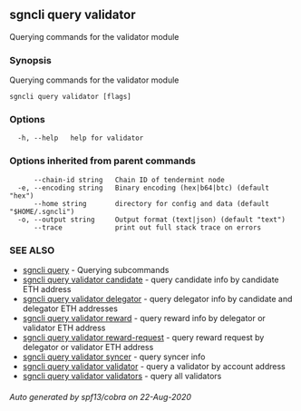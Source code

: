 ## sgncli query validator

Querying commands for the validator module

### Synopsis

Querying commands for the validator module

```
sgncli query validator [flags]
```

### Options

```
  -h, --help   help for validator
```

### Options inherited from parent commands

```
      --chain-id string   Chain ID of tendermint node
  -e, --encoding string   Binary encoding (hex|b64|btc) (default "hex")
      --home string       directory for config and data (default "$HOME/.sgncli")
  -o, --output string     Output format (text|json) (default "text")
      --trace             print out full stack trace on errors
```

### SEE ALSO

* [sgncli query](sgncli_query.md)	 - Querying subcommands
* [sgncli query validator candidate](sgncli_query_validator_candidate.md)	 - query candidate info by candidate ETH address
* [sgncli query validator delegator](sgncli_query_validator_delegator.md)	 - query delegator info by candidate and delegator ETH addresses
* [sgncli query validator reward](sgncli_query_validator_reward.md)	 - query reward info by delegator or validator ETH address
* [sgncli query validator reward-request](sgncli_query_validator_reward-request.md)	 - query reward request by delegator or validator ETH address
* [sgncli query validator syncer](sgncli_query_validator_syncer.md)	 - query syncer info
* [sgncli query validator validator](sgncli_query_validator_validator.md)	 - query a validator by account address
* [sgncli query validator validators](sgncli_query_validator_validators.md)	 - query all validators

###### Auto generated by spf13/cobra on 22-Aug-2020
